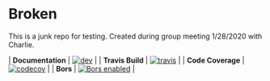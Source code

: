 # Broken
This is a junk repo for testing. Created during group meeting 1/28/2020 with Charlie.

| **Documentation**    | [![dev][docs-dev-img]][docs-dev-url]    |
| **Travis Build**     | [![travis][travis-img]][travis-url]     |
| **Code Coverage**    | [![codecov][codecov-img]][codecov-url]  |
| **Bors**             | [![Bors enabled][bors-img]][bors-url]   |

[docs-dev-img]: https://img.shields.io/badge/docs-dev-blue.svg
[docs-dev-url]: https://climate-machine.github.io/Broken.jl/dev/
[travis-img]: https://travis-ci.org/climate-machine/Broken.jl.svg?branch=master
[travis-url]: https://travis-ci.org/climate-machine/Broken.jl
[codecov-img]: https://codecov.io/gh/climate-machine/Broken.jl/branch/master/graph/badge.svg
[codecov-url]: https://codecov.io/gh/climate-machine/Broken.jl
[bors-img]: https://bors.tech/images/badge_small.svg
[bors-url]: https://app.bors.tech/repositories/20449
